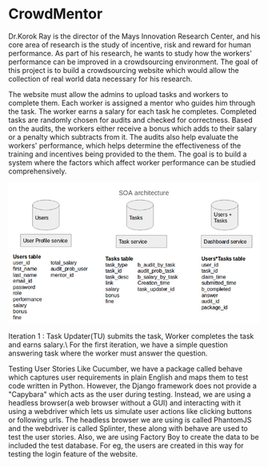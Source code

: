 # CrowdMentor
Dr.Korok Ray is the director of the Mays Innovation Research Center, and his core area of research is the study of incentive, risk and
reward for human performance. As part of his research, he wants to study how the workers' performance can be improved in a crowdsourcing
environment. The goal of this project is to build a crowdsourcing website which would allow the collection of real world data necessary for
his research.

The website must allow the admins to upload tasks and workers to complete them. Each worker is assigned a
mentor who guides him through the task. The worker earns a salary for each task he completes. Completed tasks are randomly chosen for 
audits and checked for correctness. Based on the audits, the workers either receive a bonus which adds to their salary or a penalty which
subtracts from it. The audits also help evaluate the workers' performance, which helps determine the effectiveness of the training and
incentives being provided to the them. The goal is to build a system where the factors which affect worker performance can be studied
comprehensively.

![](soa_architecture.png)

Iteration 1 : Task Updater(TU) submits the task, Worker completes the task and earns salary.\\
For the first iteration, we have a simple question answering task where the worker must answer the question.

Testing User Stories
Like Cucumber, we have a package called behave which captures user requirements in plain English and maps them to test code written in Python. However, the Django framework does not provide a "Capybara" which acts as the user during testing. Instead, we are using a headless browser(a web browser without a GUI) and interacting with it using a webdriver which lets us simulate user actions like clicking buttons or following urls. The headless browser we are using is called PhantomJS and the webdriver is called Splinter, these along with behave are used to test the user stories.
Also, we are using Factory Boy to create the data to be included the test database. For eg, the users are created in this way for testing the login feature of the website.

